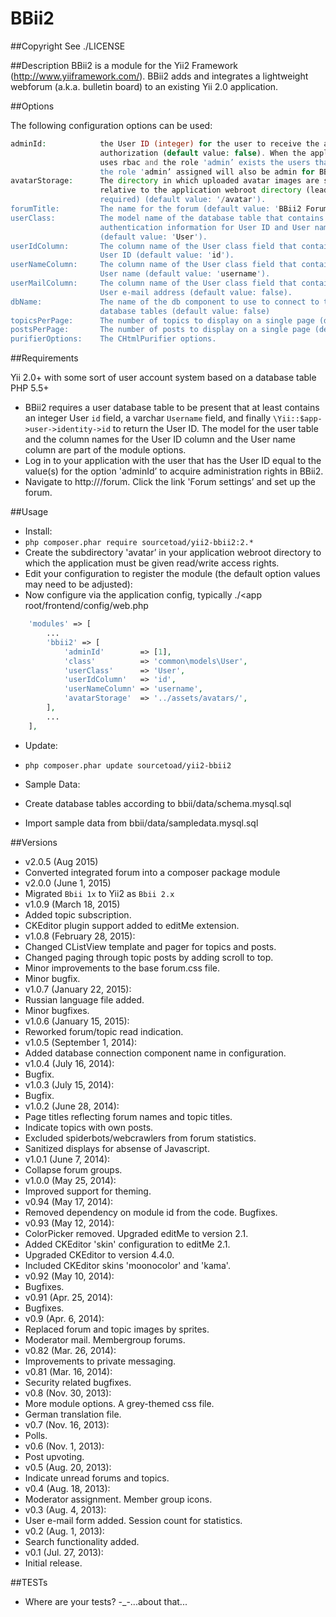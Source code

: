 ﻿BBii2
=====



##Copyright
See ./LICENSE



##Description
BBii2 is a module for the Yii2 Framework (http://www.yiiframework.com/).
BBii2 adds and integrates a lightweight webforum (a.k.a. bulletin board)
to an existing Yii 2.0 application.



##Options

The following configuration options can be used:
```php
adminId:        	the User ID (integer) for the user to receive the admin 
					authorization (default value: false). When the application
					uses rbac and the role 'admin’ exists the users that get 
					the role 'admin’ assigned will also be admin for BBii2.
avatarStorage:  	The directory in which uploaded avatar images are stored 
					relative to the application webroot directory (leading '/’ 
					required) (default value: '/avatar').
forumTitle:     	The name for the forum (default value: 'BBii2 Forum').
userClass:      	The model name of the database table that contains the user 
					authentication information for User ID and User name 
					(default value: 'User').
userIdColumn:   	The column name of the User class field that contains the 
					User ID (default value: 'id').
userNameColumn: 	The column name of the User class field that contains the 
					User name (default value: 'username').
userMailColumn: 	The column name of the User class field that contains the 
					User e-mail address (default value: false).
dbName:				The name of the db component to use to connect to the forum 
					database tables (default value: false)
topicsPerPage:		The number of topics to display on a single page (default value: 20).
postsPerPage:		The number of posts to display on a single page (default value: 20).
purifierOptions:	The CHtmlPurifier options.
```


##Requirements

Yii 2.0+ with some sort of user account system based on a database table
PHP 5.5+

* BBii2 requires a user database table to be present that at least contains an 
  integer User `id` field, a varchar `Username` field, and finally
  `\Yii::$app->user->identity->id` to return the User ID. The model for 
  the user table and the column names for the User ID column and the User name 
  column are part of the module options.
* Log in to your application with the user that has the User ID equal to the 
  value(s) for the option 'adminId’ to acquire administration rights in BBii2.
* Navigate to http://<your base url>/forum. Click the link 'Forum settings’ and 
  set up the forum.


##Usage

* Install:
 * `php composer.phar require sourcetoad/yii2-bbii2:2.*`
 * Create the subdirectory 'avatar’ in your application webroot directory to which 
  the application must be given read/write access rights.
 * Edit your configuration to register the module (the default option values may 
  need to be adjusted):
 * Now configure via the application config, typically ./<app root/frontend/config/web.php
```php
	'modules' => [
		...
		'bbii2' => [
			'adminId'        => [1],
			'class'          => 'common\models\User',
			'userClass'      => 'User',
			'userIdColumn'   => 'id',
			'userNameColumn' => 'username',
			'avatarStorage'  => '../assets/avatars/',
		],
		...
	],
```
* Update:
 * `php composer.phar update sourcetoad/yii2-bbii2`

* Sample Data:
 * Create database tables according to bbii/data/schema.mysql.sql
 * Import sample data from bbii/data/sampledata.mysql.sql



##Versions
* v2.0.5 (Aug 2015)
 * Converted integrated forum into a composer package module
* v2.0.0 (June 1, 2015)
 * Migrated `Bbii 1x` to Yii2 as `Bbii 2.x`
* v1.0.9 (March 18, 2015)
 * Added topic subscription.
 * CKEditor plugin support added to editMe extension.
* v1.0.8 (February 28, 2015):
 * Changed CListView template and pager for topics and posts.
 * Changed paging through topic posts by adding scroll to top.
 * Minor improvements to the base forum.css file.
 * Minor bugfix.
* v1.0.7 (January 22, 2015):
 * Russian language file added.
 * Minor bugfixes.
* v1.0.6 (January 15, 2015):
 * Reworked forum/topic read indication.
* v1.0.5 (September 1, 2014):
 * Added database connection component name in configuration.
* v1.0.4 (July 16, 2014):
 * Bugfix.
* v1.0.3 (July 15, 2014):
 * Bugfix.
* v1.0.2 (June 28, 2014):
 * Page titles reflecting forum names and topic titles. 
 * Indicate topics with own posts.
 * Excluded spiderbots/webcrawlers from forum statistics.
 * Sanitized displays for absense of Javascript.
* v1.0.1 (June  7, 2014): 
 * Collapse forum groups.
* v1.0.0 (May  25, 2014): 
 * Improved support for theming.
* v0.94  (May  17, 2014): 
 * Removed dependency on module id from the code. Bugfixes.
* v0.93  (May  12, 2014): 
 * ColorPicker removed. Upgraded editMe to version 2.1.
 * Added CKEditor 'skin' configuration to editMe 2.1. 
 * Upgraded CKEditor to version 4.4.0. 
 * Included CKEditor skins 'moonocolor' and 'kama'.
* v0.92 (May  10, 2014): 
 * Bugfixes.
* v0.91 (Apr. 25, 2014): 
 * Bugfixes.
* v0.9 (Apr.  6, 2014): 
 * Replaced forum and topic images by sprites.
 * Moderator mail. Membergroup forums.
* v0.82 (Mar. 26, 2014): 
 * Improvements to private messaging.
* v0.81 (Mar. 16, 2014): 
 * Security related bugfixes.
* v0.8 (Nov. 30, 2013): 
 * More module options. A grey-themed css file. 
 * German translation file.
* v0.7 (Nov. 16, 2013): 
 * Polls.
* v0.6 (Nov.  1, 2013): 
 * Post upvoting.
* v0.5  (Aug. 20, 2013): 
 * Indicate unread forums and topics.
* v0.4 (Aug. 18, 2013): 
 * Moderator assignment. Member group icons.
* v0.3 (Aug.  4, 2013): 
 * User e-mail form added. Session count for statistics.
* v0.2  (Aug.  1, 2013): 
 * Search functionality added.
* v0.1 (Jul. 27, 2013): 
 * Initial release.

##TESTs
* Where are your tests? -_-...about that...